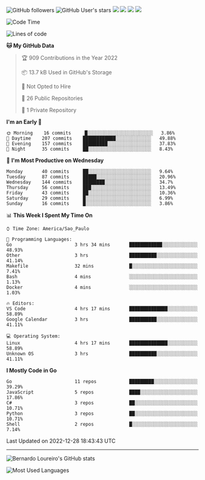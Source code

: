 ![GitHub followers](https://img.shields.io/github/followers/bernardolm?style=for-the-badge&label=GitHub%20followers) ![GitHub User's stars](https://img.shields.io/github/stars/bernardolm?style=for-the-badge&label=GitHub%20User's%20stars) [![](https://img.shields.io/static/v1?logo=linkedin&label=LinkedIn&message=bernardolm&color=0A66C2&style=for-the-badge)](https://www.linkedin.com/in/bernardolm) [![](https://img.shields.io/static/v1?logo=lastdotfm&label=last.fm&message=bernardolm&color=D51007&style=for-the-badge)](https://www.last.fm/user/bernardolm) [![](https://img.shields.io/static/v1?logo=spotify&label=spotify&message=bernardolou&color=1ED760&style=for-the-badge)](https://open.spotify.com/user/bernardolou) [![](https://img.shields.io/static/v1?logo=awesomelists&label=My%20awesome%20stars&message=⭐⭐⭐&color=FC60A8&style=for-the-badge)](https://github.com/bernardolm/awesome-stars)

<!--START_SECTION:waka-->
![Code Time](http://img.shields.io/badge/Code%20Time-2%2C086%20hrs%2039%20mins-blue)

![Lines of code](https://img.shields.io/badge/From%20Hello%20World%20I%27ve%20Written--14%20Thousand%20lines%20of%20code-blue)

**🐱 My GitHub Data** 

> 🏆 909 Contributions in the Year 2022
 > 
> 📦 13.7 kB Used in GitHub's Storage 
 > 
> 🚫 Not Opted to Hire
 > 
> 📜 26 Public Repositories 
 > 
> 🔑 1 Private Repository 
 > 
**I'm an Early 🐤** 

```text
🌞 Morning    16 commits     █░░░░░░░░░░░░░░░░░░░░░░░░   3.86% 
🌆 Daytime    207 commits    ████████████░░░░░░░░░░░░░   49.88% 
🌃 Evening    157 commits    █████████░░░░░░░░░░░░░░░░   37.83% 
🌙 Night      35 commits     ██░░░░░░░░░░░░░░░░░░░░░░░   8.43%

```
📅 **I'm Most Productive on Wednesday** 

```text
Monday       40 commits     ██░░░░░░░░░░░░░░░░░░░░░░░   9.64% 
Tuesday      87 commits     █████░░░░░░░░░░░░░░░░░░░░   20.96% 
Wednesday    144 commits    ████████░░░░░░░░░░░░░░░░░   34.7% 
Thursday     56 commits     ███░░░░░░░░░░░░░░░░░░░░░░   13.49% 
Friday       43 commits     ██░░░░░░░░░░░░░░░░░░░░░░░   10.36% 
Saturday     29 commits     █░░░░░░░░░░░░░░░░░░░░░░░░   6.99% 
Sunday       16 commits     █░░░░░░░░░░░░░░░░░░░░░░░░   3.86%

```


📊 **This Week I Spent My Time On** 

```text
⌚︎ Time Zone: America/Sao_Paulo

💬 Programming Languages: 
Go                       3 hrs 34 mins       ████████████░░░░░░░░░░░░░   48.93% 
Other                    3 hrs               ██████████░░░░░░░░░░░░░░░   41.14% 
Makefile                 32 mins             █░░░░░░░░░░░░░░░░░░░░░░░░   7.41% 
Bash                     4 mins              ░░░░░░░░░░░░░░░░░░░░░░░░░   1.13% 
Docker                   4 mins              ░░░░░░░░░░░░░░░░░░░░░░░░░   1.03%

🔥 Editors: 
VS Code                  4 hrs 17 mins       ██████████████░░░░░░░░░░░   58.89% 
Google Calendar          3 hrs               ██████████░░░░░░░░░░░░░░░   41.11%

💻 Operating System: 
Linux                    4 hrs 17 mins       ██████████████░░░░░░░░░░░   58.89% 
Unknown OS               3 hrs               ██████████░░░░░░░░░░░░░░░   41.11%

```

**I Mostly Code in Go** 

```text
Go                       11 repos            █████████░░░░░░░░░░░░░░░░   39.29% 
JavaScript               5 repos             ████░░░░░░░░░░░░░░░░░░░░░   17.86% 
C#                       3 repos             ██░░░░░░░░░░░░░░░░░░░░░░░   10.71% 
Python                   3 repos             ██░░░░░░░░░░░░░░░░░░░░░░░   10.71% 
Shell                    2 repos             █░░░░░░░░░░░░░░░░░░░░░░░░   7.14%

```



 Last Updated on 2022-12-28 18:43:43 UTC
<!--END_SECTION:waka-->

---

![Bernardo Loureiro's GitHub stats](https://github-readme-stats.vercel.app/api?username=bernardolm&count_private=true&show_icons=true&theme=nightowl&include_all_commits=true)

![Most Used Languages](https://github-readme-stats.vercel.app/api/top-langs/?username=bernardolm&theme=nightowl&langs_count=99)
